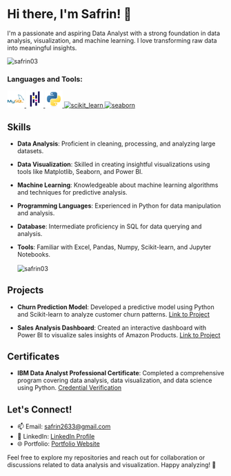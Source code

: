 # Hi there, I'm Safrin! 👋

I'm a passionate and aspiring Data Analyst with a strong foundation in data analysis, visualization, and machine learning. I love transforming raw data into meaningful insights. 

<p align="left"> <img src="https://komarev.com/ghpvc/?username=safrin03&label=Profile%20views&color=0e75b6&style=flat" alt="safrin03" /> </p>


<h3 align="left">Languages and Tools:</h3>
<p align="left"> <a href="https://www.mysql.com/" target="_blank" rel="noreferrer"> <img src="https://raw.githubusercontent.com/devicons/devicon/master/icons/mysql/mysql-original-wordmark.svg" alt="mysql" width="40" height="40"/> </a> <a href="https://pandas.pydata.org/" target="_blank" rel="noreferrer"> <img src="https://raw.githubusercontent.com/devicons/devicon/2ae2a900d2f041da66e950e4d48052658d850630/icons/pandas/pandas-original.svg" alt="pandas" width="40" height="40"/> </a> <a href="https://www.python.org" target="_blank" rel="noreferrer"> <img src="https://raw.githubusercontent.com/devicons/devicon/master/icons/python/python-original.svg" alt="python" width="40" height="40"/> </a> <a href="https://scikit-learn.org/" target="_blank" rel="noreferrer"> <img src="https://upload.wikimedia.org/wikipedia/commons/0/05/Scikit_learn_logo_small.svg" alt="scikit_learn" width="40" height="40"/> </a> <a href="https://seaborn.pydata.org/" target="_blank" rel="noreferrer"> <img src="https://seaborn.pydata.org/_images/logo-mark-lightbg.svg" alt="seaborn" width="40" height="40"/> </a> </p>

## Skills
- **Data Analysis**: Proficient in cleaning, processing, and analyzing large datasets.
- **Data Visualization**: Skilled in creating insightful visualizations using tools like Matplotlib, Seaborn, and Power BI.
- **Machine Learning**: Knowledgeable about machine learning algorithms and techniques for predictive analysis.
- **Programming Languages**: Experienced in Python for data manipulation and analysis.
- **Database**: Intermediate proficiency in SQL for data querying and analysis.
- **Tools**: Familiar with Excel, Pandas, Numpy, Scikit-learn, and Jupyter Notebooks.

  <p><img align="center" src="https://github-readme-stats.vercel.app/api/top-langs?username=safrin03&show_icons=true&locale=en&layout=compact" alt="safrin03" /></p>

## Projects
- **Churn Prediction Model**: Developed a predictive model using Python and Scikit-learn to analyze customer churn patterns.
  [Link to Project](https://github.com/yourusername/churn-prediction)

- **Sales Analysis Dashboard**: Created an interactive dashboard with Power BI to visualize sales insights of Amazon Products.
  [Link to Project](https://github.com/yourusername/sales-analysis-dashboard)

## Certificates
- **IBM Data Analyst Professional Certificate**: Completed a comprehensive program covering data analysis, data visualization, and data science using Python.
  [Credential Verification](https://coursera.org/share/3a2a4f649391950de5ce6ccf53b38ecd)


## Let's Connect!
- 📫 Email: safrin2633@gmail.com
- 💼 LinkedIn: [LinkedIn Profile](https://www.linkedin.com/in/safrin-s)
- 🌐 Portfolio: [Portfolio Website](https://safrin03.github.io/SafrinDataInsights.github.io/)


Feel free to explore my repositories and reach out for collaboration or discussions related to data analysis and visualization. Happy analyzing! 🚀
